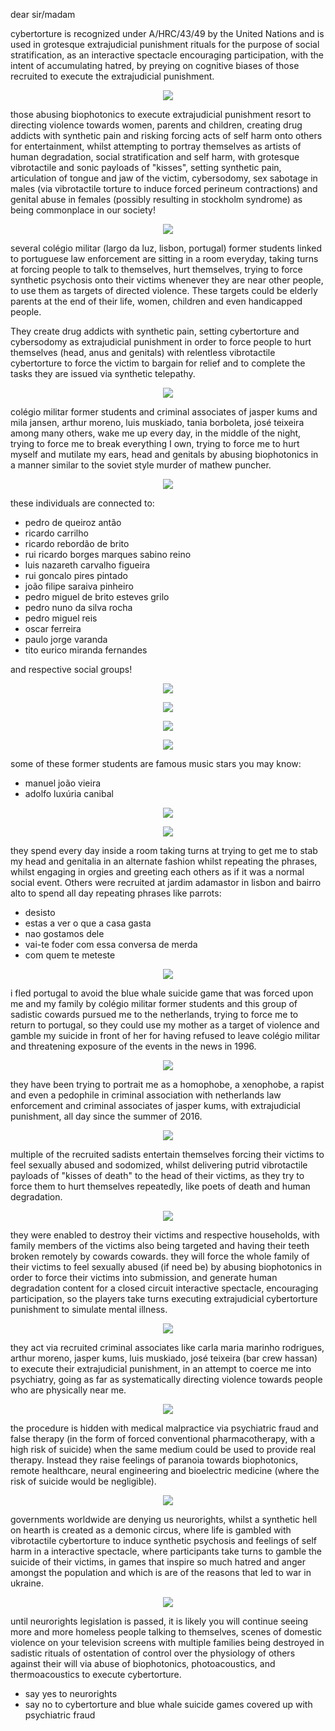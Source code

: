 dear sir/madam


cybertorture is recognized under A/HRC/43/49 by the United Nations and is used in grotesque extrajudicial punishment rituals for the purpose of social stratification, as an interactive spectacle encouraging participation, with the intent of accumulating hatred, by preying on cognitive biases of those recruited to execute the extrajudicial punishment.


<p align="center" width="100%"><img src="https://raw.githubusercontent.com/strikles/atac-data/main/messages/assets/img/jesus/golgota.png"></p>


those abusing biophotonics to execute extrajudicial punishment resort to directing violence towards women, parents and children, creating drug addicts with synthetic pain and risking forcing acts of self harm onto others for entertainment, whilst attempting to portray themselves as artists of human degradation, social stratification and self harm, with grotesque vibrotactile and sonic payloads of "kisses", setting synthetic pain, articulation of tongue and jaw of the victim, cybersodomy, sex sabotage in males (via vibrotactile torture to induce forced perineum contractions) and genital abuse in females (possibly resulting in stockholm syndrome) as being commonplace in our society!


<p align="center" width="100%"><img src="https://raw.githubusercontent.com/strikles/atac-data/main/messages/assets/img/jesus/jesus_lamb.png"></p>


several colégio militar (largo da luz, lisbon, portugal) former students linked to portuguese law enforcement are sitting in a room everyday, taking turns at forcing people to talk to themselves, hurt themselves, trying to force synthetic psychosis onto their victims whenever they are near other people, to use them as targets of directed violence. These targets could be elderly parents at the end of their life, women,  children and even handicapped people. 

They create drug addicts with synthetic pain, setting cybertorture and cybersodomy as extrajudicial punishment in order to force people to hurt themselves (head, anus and genitals) with relentless vibrotactile cybertorture to force the victim to bargain for relief and to complete the tasks they are issued via synthetic telepathy.


<p align="center" width="100%"><img src="https://raw.githubusercontent.com/strikles/atac-data/main/messages/assets/img/jesus/joseph.png"></p>


colégio militar former students and criminal associates of jasper kums and mila jansen, arthur moreno, luis muskiado, tania borboleta, josé teixeira among many others, wake me up every day, in the middle of the night, trying to force me to break everything I own, trying to force me to hurt myself and mutilate my ears, head and genitals by abusing biophotonics in a manner similar to the soviet style murder of mathew puncher.


<p align="center" width="100%"><img src="https://raw.githubusercontent.com/strikles/atac-data/main/messages/assets/img/others/jasper_kums.png"></p>


these individuals are connected to:


* pedro de queiroz antão
* ricardo carrilho
* ricardo rebordão de brito
* rui ricardo borges marques sabino reino
* luis nazareth carvalho figueira
* rui goncalo pires pintado
* joão filipe saraiva pinheiro
* pedro miguel de brito esteves grilo
* pedro nuno da silva rocha
* pedro miguel reis
* oscar ferreira
* paulo jorge varanda
* tito eurico miranda fernandes

and respective social groups!


<p align="center" width="100%"><img src="https://raw.githubusercontent.com/strikles/atac-data/main/messages/assets/img/alumni/rrb.png"></p>

<p align="center" width="100%"><img src="https://raw.githubusercontent.com/strikles/atac-data/main/messages/assets/img/alumni/luis_figueira.png"></p>

<p align="center" width="100%"><img src="https://raw.githubusercontent.com/strikles/atac-data/main/messages/assets/img/alumni/pedro_grilo.png"></p>

<p align="center" width="100%"><img src="https://raw.githubusercontent.com/strikles/atac-data/main/messages/assets/img/alumni/jfsp.png"></p>


some of these former students are famous music stars you may know:


* manuel joão vieira
* adolfo luxúria canibal


<p align="center" width="100%"><img src="https://raw.githubusercontent.com/strikles/atac-data/main/messages/assets/img/alumni/mjv.png"></p>

<p align="center" width="100%"><img src="https://raw.githubusercontent.com/strikles/atac-data/main/messages/assets/img/alumni/alc.png"></p>


they spend every day inside a room taking turns at trying to get me to stab my head and genitalia in an alternate fashion whilst repeating the phrases, whilst engaging in orgies and greeting each others as if it was a normal social event. Others were recruited at jardim adamastor in lisbon and bairro alto to spend all day repeating phrases like parrots:


* desisto
* estas a ver o que a casa gasta
* nao gostamos dele
* vai-te foder com essa conversa de merda
* com quem te meteste


<p align="center" width="100%"><img src="https://raw.githubusercontent.com/strikles/atac-data/main/messages/assets/img/jesus/golgota.png"></p>


i fled portugal to avoid the blue whale suicide game that was forced upon me and my family by colégio militar former students and this group of sadistic cowards pursued me to the netherlands, trying to force me to return to portugal, so they could use my mother as a target of violence and gamble my suicide in front of her for having refused to leave colégio militar and threatening exposure of the events in the news in 1996.


<p align="center" width="100%"><img src="https://raw.githubusercontent.com/strikles/atac-data/main/messages/assets/img/jesus/jesus_carrying_cross.png"></p>


they have been trying to portrait me as a homophobe, a xenophobe, a rapist and even a pedophile in criminal association with netherlands law enforcement and criminal associates of jasper kums, with extrajudicial punishment, all day since the summer of 2016.


<p align="center" width="100%"><img src="https://raw.githubusercontent.com/strikles/atac-data/main/messages/assets/img/jesus/jesus_cross.png"></p>


multiple of the recruited sadists entertain themselves forcing their victims to feel sexually abused and sodomized, whilst delivering putrid vibrotactile payloads of "kisses of death" to the head of their victims, as they try to force them to hurt themselves repeatedly, like poets of death and human degradation.


<p align="center" width="100%"><img src="https://raw.githubusercontent.com/strikles/atac-data/main/messages/assets/img/jesus/holy_spirit.png"></p>


they were enabled to destroy their victims and respective households, with family members of the victims also being targeted and having their teeth broken remotely by cowards cowards. they will force the whole family of their victims to feel sexually abused (if need be) by abusing biophotonics in order to force their victims into submission, and generate human degradation content for a closed circuit interactive spectacle, encouraging participation, so the players take turns executing extrajudicial cybertorture punishment to simulate mental illness.


<p align="center" width="100%"><img src="https://raw.githubusercontent.com/strikles/atac-data/main/messages/assets/img/jesus/monk.png"></p>


they act via recruited criminal associates like carla maria marinho rodrigues, arthur moreno, jasper kums, luis muskiado, josé teixeira (bar crew hassan) to execute their extrajudicial punishment, in an attempt to coerce me into psychiatry, going as far as systematically directing violence towards people who are physically near me.


<p align="center" width="100%"><img src="https://raw.githubusercontent.com/strikles/atac-data/main/messages/assets/img/jesus/resurrection.png"></p>


the procedure is hidden with medical malpractice via psychiatric fraud and false therapy (in the form of forced conventional pharmacotherapy, with a high risk of suicide) when the same medium could be used to provide real therapy. Instead they raise feelings of paranoia towards biophotonics, remote healthcare, neural engineering and bioelectric medicine (where the risk of suicide would be negligible).


<p align="center" width="100%"><img src="https://raw.githubusercontent.com/strikles/atac-data/main/messages/assets/img/jesus/lamb_of_god.png"></p>


governments worldwide are denying us neurorights, whilst a synthetic hell on hearth is created as a demonic circus, where life is gambled with vibrotactile cybertorture to induce synthetic psychosis and feelings of self harm in a interactive spectacle, where participants take turns to gamble the suicide of their victims, in games that inspire so much hatred and anger amongst the population and which is are of the reasons that led to war in ukraine.


<p align="center" width="100%"><img src="https://raw.githubusercontent.com/strikles/atac-data/main/messages/assets/img/jesus/adam_tree_of_life.png"></p>


until neurorights legislation is passed, it is likely you will continue seeing more and more homeless people talking to themselves, scenes of domestic violence on your television screens with multiple families being destroyed in sadistic rituals of ostentation of control over the physiology of others against their will via abuse of biophotonics, photoacoustics, and thermoacoustics to execute cybertorture.


* say yes to neurorights
* say no to cybertorture and blue whale suicide games covered up with psychiatric fraud